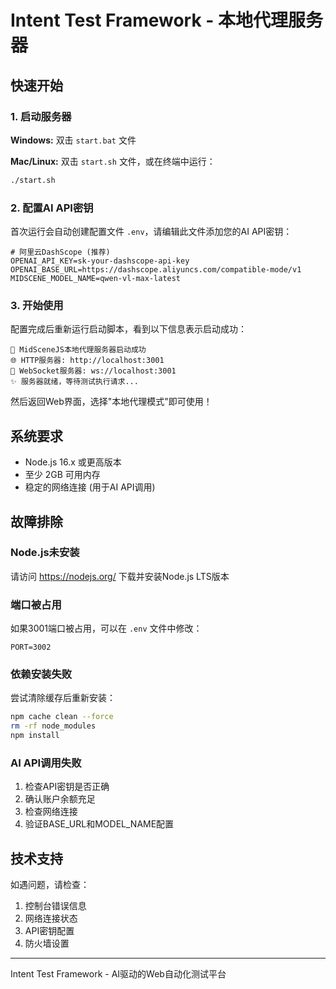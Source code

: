 # Intent Test Framework - 本地代理服务器

## 快速开始

### 1. 启动服务器

**Windows:**
双击 `start.bat` 文件

**Mac/Linux:**
双击 `start.sh` 文件，或在终端中运行：
```bash
./start.sh
```

### 2. 配置AI API密钥

首次运行会自动创建配置文件 `.env`，请编辑此文件添加您的AI API密钥：

```env
# 阿里云DashScope (推荐)
OPENAI_API_KEY=sk-your-dashscope-api-key
OPENAI_BASE_URL=https://dashscope.aliyuncs.com/compatible-mode/v1
MIDSCENE_MODEL_NAME=qwen-vl-max-latest
```

### 3. 开始使用

配置完成后重新运行启动脚本，看到以下信息表示启动成功：

```
🚀 MidSceneJS本地代理服务器启动成功
🌐 HTTP服务器: http://localhost:3001
🔌 WebSocket服务器: ws://localhost:3001
✨ 服务器就绪，等待测试执行请求...
```

然后返回Web界面，选择"本地代理模式"即可使用！

## 系统要求

- Node.js 16.x 或更高版本
- 至少 2GB 可用内存
- 稳定的网络连接 (用于AI API调用)

## 故障排除

### Node.js未安装
请访问 https://nodejs.org/ 下载并安装Node.js LTS版本

### 端口被占用
如果3001端口被占用，可以在 `.env` 文件中修改：
```env
PORT=3002
```

### 依赖安装失败
尝试清除缓存后重新安装：
```bash
npm cache clean --force
rm -rf node_modules
npm install
```

### AI API调用失败
1. 检查API密钥是否正确
2. 确认账户余额充足
3. 检查网络连接
4. 验证BASE_URL和MODEL_NAME配置

## 技术支持

如遇问题，请检查：
1. 控制台错误信息
2. 网络连接状态
3. API密钥配置
4. 防火墙设置

---

Intent Test Framework - AI驱动的Web自动化测试平台
